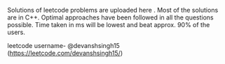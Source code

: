 Solutions of leetcode problems are uploaded here .
Most of the solutions are in C++.
Optimal approaches have been followed in all the questions possible.
Time taken in ms will be lowest and beat approx. 90% of the users.

leetcode username- @devanshsingh15 (https://leetcode.com/devanshsingh15/)
